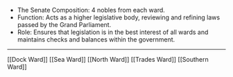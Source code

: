 
- The Senate Composition: 4 nobles from each ward. 
- Function: Acts as a higher legislative body, reviewing and refining laws passed by the Grand Parliament.
- Role: Ensures that legislation is in the best interest of all wards and maintains checks and balances within the government.
___
[[Dock Ward]]
[[Sea Ward]]
[[North Ward]]
[[Trades Ward]]
[[Southern Ward]]
